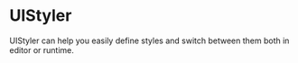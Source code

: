 # UIStyler
UIStyler can help you easily define styles and switch between them both in editor or runtime.
